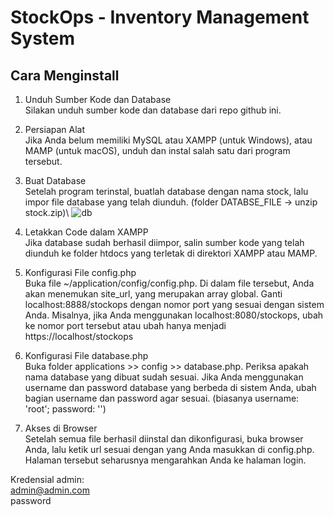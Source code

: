# StockOps - Inventory Management System
## Cara Menginstall
1. Unduh Sumber Kode dan Database\
Silakan unduh sumber kode dan database dari repo github ini.

2. Persiapan Alat\
Jika Anda belum memiliki MySQL atau XAMPP (untuk Windows), atau MAMP (untuk macOS), unduh dan instal salah satu dari program tersebut.

3. Buat Database\
Setelah program terinstal, buatlah database dengan nama stock, lalu impor file database yang telah diunduh. (folder DATABSE_FILE -> unzip stock.zip)\ ![db](https://github.com/user-attachments/assets/7911d130-a0e4-40f8-a187-28d64b577578)


4. Letakkan Code dalam XAMPP\
Jika database sudah berhasil diimpor, salin sumber kode yang telah diunduh ke folder htdocs yang terletak di direktori XAMPP atau MAMP.

5. Konfigurasi File config.php\
Buka file ~/application/config/config.php. Di dalam file tersebut, Anda akan menemukan site_url, yang merupakan array global. Ganti localhost:8888/stockops dengan nomor port yang sesuai dengan sistem Anda. Misalnya, jika Anda menggunakan localhost:8080/stockops, ubah ke nomor port tersebut atau ubah hanya menjadi https://localhost/stockops

6. Konfigurasi File database.php\
Buka folder applications >> config >> database.php. Periksa apakah nama database yang dibuat sudah sesuai. Jika Anda menggunakan username dan password database yang berbeda di sistem Anda, ubah bagian username dan password agar sesuai. (biasanya username: 'root'; password: '')

7. Akses di Browser\
Setelah semua file berhasil diinstal dan dikonfigurasi, buka browser Anda, lalu ketik url sesuai dengan yang Anda masukkan di config.php. Halaman tersebut seharusnya mengarahkan Anda ke halaman login.

Kredensial admin:\
admin@admin.com\
password

